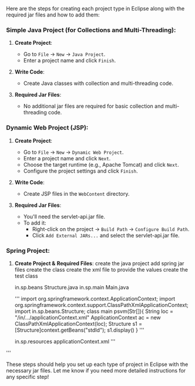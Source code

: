 Here are the steps for creating each project type in Eclipse along with the required jar files and how to add them:

### Simple Java Project (for Collections and Multi-Threading):
1. **Create Project**:
   - Go to `File` -> `New` -> `Java Project`.
   - Enter a project name and click `Finish`.

2. **Write Code**:
   - Create Java classes with collection and multi-threading code.

3. **Required Jar Files**:
   - No additional jar files are required for basic collection and multi-threading code.

### Dynamic Web Project (JSP):
1. **Create Project**:
   - Go to `File` -> `New` -> `Dynamic Web Project`.
   - Enter a project name and click `Next`.
   - Choose the target runtime (e.g., Apache Tomcat) and click `Next`.
   - Configure the project settings and click `Finish`.

2. **Write Code**:
   - Create JSP files in the `WebContent` directory.

3. **Required Jar Files**:
   - You'll need the servlet-api.jar file.
   - To add it:
     - Right-click on the project -> `Build Path` -> `Configure Build Path`.
     - Click `Add External JARs...` and select the servlet-api.jar file.

### Spring Project:
1. **Create Project &** **Required Files**:
   create the java project
   add spring jar files
   create the class
   create the xml file to provide the values
   create the test class

   in.sp.beans
      Structure.java
   in.sp.main
      Main.java

   '''
   import org.springframework.context.ApplicationContext;
   import org.springframework.context.support.ClassPathXmlApplicationContext;
   import in.sp.beans.Structure;
   class main
   psvm(Str[]){
   String loc = "/in/.../applicationContext.xml"
   ApplicationContext ac = new ClassPathXmlApplicationContext(loc);
   Structure s1 = [Structure]context.getBeans("stdId");
   s1.display()
   }
   '''
   
   in.sp.resources
      applicationContext.xml
   '''
   <?xml version="1.0" encoding="UTF-8"?>  
<beans  
    xmlns="http://www.springframework.org/schema/beans"  
    xmlns:xsi="http://www.w3.org/2001/XMLSchema-instance"  
    xmlns:p="http://www.springframework.org/schema/p"  
    xsi:schemaLocation="http://www.springframework.org/schema/beans  
               http://www.springframework.org/schema/beans/spring-beans-3.0.xsd">  
  
<bean id="studentbean" class="com.javatpoint.Student">  
<property name="name" value=""></property>  
</bean>  
  
</beans>  
'''

These steps should help you set up each type of project in Eclipse with the necessary jar files. Let me know if you need more detailed instructions for any specific step!

